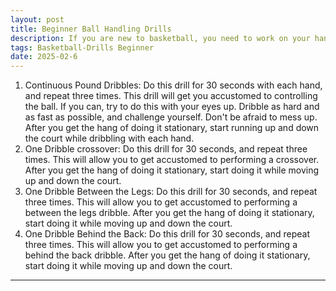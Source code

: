 ```yaml
---
layout: post
title: Beginner Ball Handling Drills
description: If you are new to basketball, you need to work on your handles and get comfortable with handling the ball ASAP.
tags: Basketball-Drills Beginner
date: 2025-02-6
---
```

1. Continuous Pound Dribbles: Do this drill for 30 seconds with each hand, and repeat three times. This drill will get you accustomed to controlling the ball. If you can, try to do this with your eyes up. Dribble as hard and as fast as possible, and challenge yourself. Don't be afraid to mess up. After you get the hang of doing it stationary, start running up and down the court while dribbling with each hand.
2. One Dribble crossover: Do this drill for 30 seconds, and repeat three times. This will allow you to get accustomed to performing a crossover. After you get the hang of doing it stationary, start doing it while moving up and down the court.
3. One Dribble Between the Legs: Do this drill for 30 seconds, and repeat three times. This will allow you to get accustomed to performing a between the legs dribble. After you get the hang of doing it stationary, start doing it while moving up and down the court.
4. One Dribble Behind the Back: Do this drill for 30 seconds, and repeat three times. This will allow you to get accustomed to performing a behind the back dribble. After you get the hang of doing it stationary, start doing it while moving up and down the court.
---
